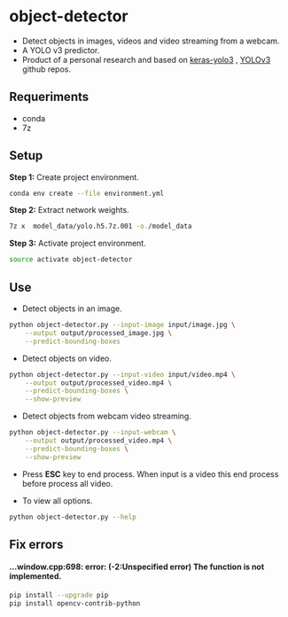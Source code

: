 #  object-detector

* Detect objects in images, videos and video streaming from a webcam.
* A YOLO v3 predictor.
* Product of a personal research and based on [keras-yolo3](https://github.com/qqwweee/keras-yolo3) , [YOLOv3](https://github.com/xiaochus/YOLOv3) github repos.

## Requeriments

* conda
* 7z

## Setup

**Step 1:** Create project environment.

```bash
conda env create --file environment.yml
```

**Step 2:** Extract network weights.

```bash
7z x  model_data/yolo.h5.7z.001 -o./model_data 
```

**Step 3:** Activate project environment.

```bash
source activate object-detector
```


## Use

* Detect objects in an image.

```bash
python object-detector.py --input-image input/image.jpg \
    --output output/processed_image.jpg \
    --predict-bounding-boxes
```

* Detect objects on video.

```bash
python object-detector.py --input-video input/video.mp4 \
    --output output/processed_video.mp4 \
    --predict-bounding-boxes \
    --show-preview
```

* Detect objects from webcam video streaming.

```bash
python object-detector.py --input-webcam \
    --output output/processed_video.mp4 \
    --predict-bounding-boxes \
    --show-preview
```

* Press **ESC** key to end process. When input is a video this end process before process all video.

* To view all options.

```bash
python object-detector.py --help
```

## Fix errors

#### ...window.cpp:698: error: (-2:Unspecified error) The function is not implemented. 

```bash
pip install --upgrade pip
pip install opencv-contrib-python
```
